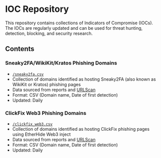 # IOC Repository

This repository contains collections of Indicators of Compromise (IOCs). The IOCs are regularly updated and can be used for threat hunting, detection, blocking, and security research.

## Contents

### Sneaky2FA/WikiKit/Kratos Phishing Domains
- [`/sneaky2fa.csv`](https://github.com/dbertho/ioc/blob/main/sneaky2fa.csv)
- Collection of domains identified as hosting Sneaky2FA (also known as WikiKit or Kratos) phishing pages
- Data sourced from reports and [URLScan](https://pro.urlscan.io/searches/1e0c7173-469d-43dd-be01-16e7b6426192)
- Format: CSV (Domain name, Date of first detection)
- Updated: Daily

### ClickFix Web3 Phishing Domains
- [`/clickfix_web3.csv`](https://github.com/dbertho/ioc/blob/main/clickfix_web3.csv)
- Collection of domains identified as hosting ClickFix phishing pages using EtherHide Web3 inject
- Data sourced from reports and [URLScan](https://pro.urlscan.io/searches/6848bcb7-903f-46b1-9165-0cff75835a63)
- Format: CSV (Domain name, Date of first detection)
- Updated: Daily
